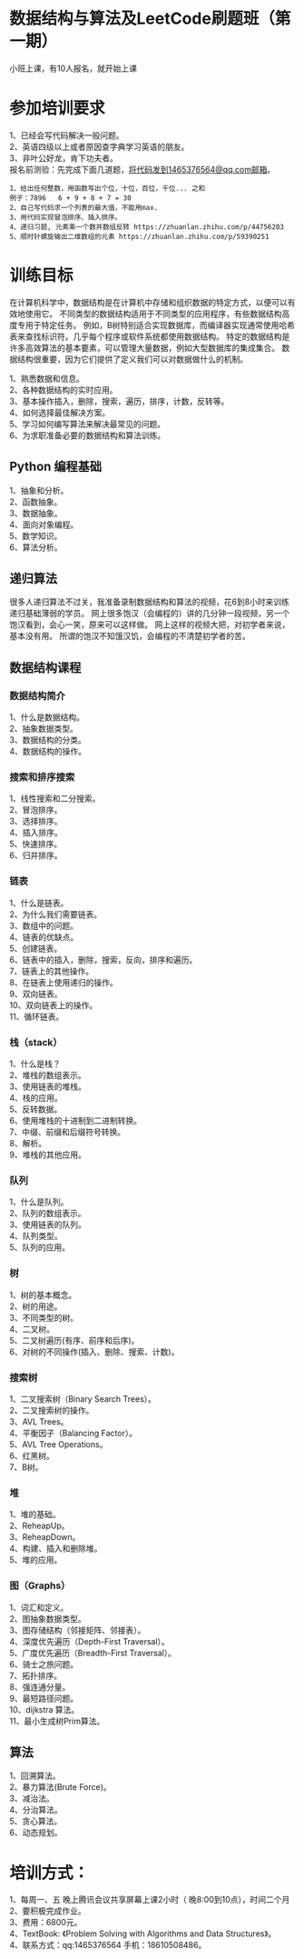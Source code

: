 # 数据结构与算法及LeetCode刷题班（第一期）

小班上课，有10人报名，就开始上课

  

# 参加培训要求
1、已经会写代码解决一般问题。  
2、英语四级以上或者原因查字典学习英语的朋友。  
3、非叶公好龙，肯下功夫者。  
报名前测验：先完成下面几道题，将代码发到1465376564@qq.com邮箱。  

    1、给出任何整数，用函数写出个位，十位，百位，千位... 之和
    例子：7896   6 + 9 + 8 + 7 = 30
    2、自己写代码求一个列表的最大值，不能用max.
    3、用代码实现冒泡排序、插入排序。
    4、递归习题, 元素乘一个数并数组反转 https://zhuanlan.zhihu.com/p/44756203
    5、顺时针螺旋输出二维数组的元素 https://zhuanlan.zhihu.com/p/59390251


# 训练目标
在计算机科学中，数据结构是在计算机中存储和组织数据的特定方式，以便可以有效地使用它。
不同类型的数据结构适用于不同类型的应用程序，有些数据结构高度专用于特定任务。
例如，B树特别适合实现数据库，而编译器实现通常使用哈希表来查找标识符。几乎每个程序或软件系统都使用数据结构。
特定的数据结构是许多高效算法的基本要素，可以管理大量数据，例如大型数据库的集成集合。
数据结构很重要，因为它们提供了定义我们可以对数据做什么的机制。

1、熟悉数据和信息。  
2、各种数据结构的实时应用。  
3、基本操作插入，删除，搜索，遍历，排序，计数，反转等。  
4、如何选择最佳解决方案。  
5、学习如何编写算法来解决最常见的问题。  
6、为求职准备必要的数据结构和算法训练。  


## Python 编程基础
1、抽象和分析。  
2、函数抽象。  
3、数据抽象。  
4、面向对象编程。  
5、数学知识。  
6、算法分析。  

## 递归算法
很多人递归算法不过关，我准备录制数据结构和算法的视频，花6到8小时来训练递归基础薄弱的学员。
网上很多饱汉（会编程的）讲的几分钟一段视频，另一个饱汉看到，会心一笑，原来可以这样做。
网上这样的视频大把，对初学者来说，基本没有用。
所谓的饱汉不知饿汉饥，会编程的不清楚初学者的苦。 

## 数据结构课程

### 数据结构简介

1、什么是数据结构。  
2、抽象数据类型。  
3、数据结构的分类。  
4、数据结构的操作。  

### 搜索和排序搜索
1、线性搜索和二分搜索。  
2、冒泡排序。  
3、选择排序。  
4、插入排序。  
5、快速排序。  
6、归并排序。  

### 链表
1、什么是链表。  
2、为什么我们需要链表。  
3、数组中的问题。  
4、链表的优缺点。  
5、创建链表。  
6、链表中的插入，删除，搜索，反向，排序和遍历。  
7、链表上的其他操作。  
8、在链表上使用递归的操作。  
9、双向链表。  
10、双向链表上的操作。  
11、循环链表。  

### 栈（stack）
1、什么是栈？  
2、堆栈的数组表示。  
3、使用链表的堆栈。  
4、栈的应用。  
5、反转数据。  
6、使用堆栈的十进制到二进制转换。  
7、中缀、前缀和后缀符号转换。  
8、解析。  
9、堆栈的其他应用。  

### 队列
1、什么是队列。  
2、队列的数组表示。  
3、使用链表的队列。  
4、队列类型。  
5、队列的应用。  

### 树
1、树的基本概念。  
2、树的用途。  
3、不同类型的树。  
4、二叉树。   
5、二叉树遍历(有序、前序和后序)。  
6、对树的不同操作(插入、删除、搜索、计数)。  

### 搜索树
1、二叉搜索树（Binary Search Trees）。  
2、二叉搜索树的操作。  
3、AVL Trees。  
4、平衡因子（Balancing Factor）。  
5、AVL Tree Operations。  
6、红黑树。  
7、B树。  

### 堆
1、堆的基础。  
2、ReheapUp。  
3、ReheapDown。  
4、构建、插入和删除堆。  
5、堆的应用。  

### 图（Graphs）
1、词汇和定义。  
2、图抽象数据类型。  
3、图存储结构（邻接矩阵、邻接表）。  
4、深度优先遍历（Depth-First Traversal）。  
5、广度优先遍历（Breadth-First Traversal）。  
6、骑士之旅问题。  
7、拓扑排序。  
8、强连通分量。  
9、最短路径问题。  
10、dijkstra 算法。  
11、最小生成树Prim算法。  

## 算法
1、回溯算法。  
2、暴力算法(Brute Force)。  
3、减治法。  
4、分治算法。  
5、贪心算法。  
6、动态规划。  

# 培训方式：
1、每周一、五 晚上腾讯会议共享屏幕上课2小时（ 晚8:00到10点），时间二个月 
2、要积极完成作业。  
3、费用：6800元。  
4、TextBook: 《Problem Solving with Algorithms and Data Structures》。  
4、联系方式：qq:1465376564 手机：18610508486。  